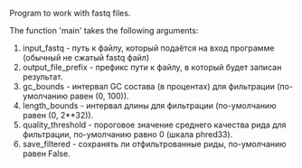 Program to work with fastq files.

The function 'main' takes the following arguments:
1. input_fastq - путь к файлу, который подаётся на вход программе (обычный не сжатый fastq файл)
2. output_file_prefix - префикс пути к файлу, в который будет записан результат. 
3. gc_bounds - интервал GC состава (в процентах) для фильтрации (по-умолчанию равен (0, 100)).
4. length_bounds - интервал длины для фильтрации (по-умолчанию равен (0, 2**32)).
5. quality_threshold - пороговое значение среднего качества рида для фильтрации, по-умолчанию равно 0 (шкала phred33).
6. save_filtered - сохранять ли отфильтрованные риды, по-умолчанию равен False.